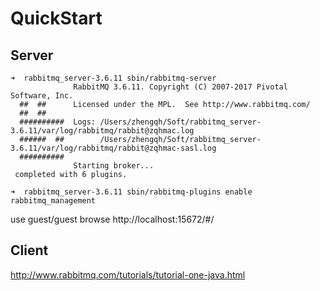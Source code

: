 
# QuickStart

## Server

```
➜  rabbitmq_server-3.6.11 sbin/rabbitmq-server
              RabbitMQ 3.6.11. Copyright (C) 2007-2017 Pivotal Software, Inc.
  ##  ##      Licensed under the MPL.  See http://www.rabbitmq.com/
  ##  ##
  ##########  Logs: /Users/zhengqh/Soft/rabbitmq_server-3.6.11/var/log/rabbitmq/rabbit@zqhmac.log
  ######  ##        /Users/zhengqh/Soft/rabbitmq_server-3.6.11/var/log/rabbitmq/rabbit@zqhmac-sasl.log
  ##########
              Starting broker...
 completed with 6 plugins.

➜  rabbitmq_server-3.6.11 sbin/rabbitmq-plugins enable rabbitmq_management
```

use guest/guest browse http://localhost:15672/#/

## Client

http://www.rabbitmq.com/tutorials/tutorial-one-java.html